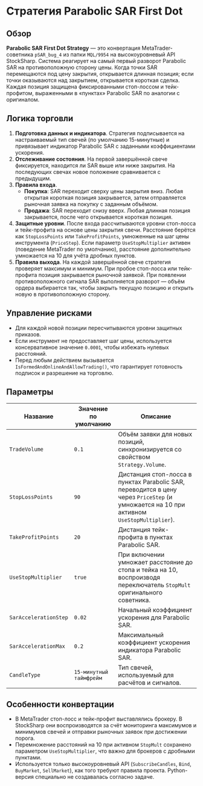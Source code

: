 # Стратегия Parabolic SAR First Dot

## Обзор
**Parabolic SAR First Dot Strategy** — это конвертация MetaTrader-советника `pSAR_bug_4` из папки `MQL/9954` на высокоуровневый API StockSharp. Система реагирует на самый первый разворот Parabolic SAR на противоположную сторону цены. Когда точки SAR перемещаются под цену закрытия, открывается длинная позиция; если точки оказываются над закрытием, открывается короткая сделка. Каждая позиция защищена фиксированными стоп-лоссом и тейк-профитом, выраженными в «пунктах» Parabolic SAR по аналогии с оригиналом.

## Логика торговли
1. **Подготовка данных и индикатора**. Стратегия подписывается на настраиваемый тип свечей (по умолчанию 15-минутные) и привязывает индикатор Parabolic SAR с заданными коэффициентами ускорения.
2. **Отслеживание состояния**. На первой завершённой свече фиксируется, находится ли SAR выше или ниже закрытия. На последующих свечах новое положение сравнивается с предыдущим.
3. **Правила входа**.
   - **Покупка**: SAR переходит сверху цены закрытия вниз. Любая открытая короткая позиция закрывается, затем отправляется рыночная заявка на покупку с заданным объёмом.
   - **Продажа**: SAR переходит снизу вверх. Любая длинная позиция закрывается, после чего открывается короткая позиция.
4. **Защитные уровни**. После входа рассчитываются уровни стоп-лосса и тейк-профита на основе цены закрытия свечи. Расстояние берётся как `StopLossPoints` или `TakeProfitPoints`, умноженные на шаг цены инструмента (`PriceStep`). Если параметр `UseStopMultiplier` активен (поведение MetaTrader по умолчанию), расстояние дополнительно умножается на 10 для учёта дробных пунктов.
5. **Правила выхода**. На каждой завершённой свече стратегия проверяет максимум и минимум. При пробое стоп-лосса или тейк-профита позиция закрывается рыночной заявкой. При появлении противоположного сигнала SAR выполняется разворот — объём ордера выбирается так, чтобы закрыть текущую позицию и открыть новую в противоположную сторону.

## Управление рисками
- Для каждой новой позиции пересчитываются уровни защитных приказов.
- Если инструмент не предоставляет шаг цены, используется консервативное значение `0.0001`, чтобы избежать нулевых расстояний.
- Перед любым действием вызывается `IsFormedAndOnlineAndAllowTrading()`, что гарантирует готовность подписок и разрешение на торговлю.

## Параметры
| Название | Значение по умолчанию | Описание |
| --- | --- | --- |
| `TradeVolume` | `0.1` | Объём заявки для новых позиций, синхронизируется со свойством `Strategy.Volume`. |
| `StopLossPoints` | `90` | Дистанция стоп-лосса в пунктах Parabolic SAR, переводится в цену через `PriceStep` (и умножается на 10 при активном `UseStopMultiplier`). |
| `TakeProfitPoints` | `20` | Дистанция тейк-профита в пунктах Parabolic SAR. |
| `UseStopMultiplier` | `true` | При включении умножает расстояние до стопа и тейка на 10, воспроизводя переключатель `StopMult` оригинального советника. |
| `SarAccelerationStep` | `0.02` | Начальный коэффициент ускорения для Parabolic SAR. |
| `SarAccelerationMax` | `0.2` | Максимальный коэффициент ускорения индикатора Parabolic SAR. |
| `CandleType` | `15-минутный таймфрейм` | Тип свечей, используемый для расчётов и сигналов. |

## Особенности конвертации
- В MetaTrader стоп-лосс и тейк-профит выставлялись брокеру. В StockSharp они воспроизводятся за счёт мониторинга максимумов и минимумов свечей и отправки рыночных заявок при достижении порога.
- Перемножение расстояний на 10 при активном `StopMult` сохранено параметром `UseStopMultiplier`, что важно для брокеров с дробными пунктами.
- Используется только высокоуровневый API (`SubscribeCandles`, `Bind`, `BuyMarket`, `SellMarket`), как того требуют правила проекта. Python-версия специально не создавалась согласно задаче.
